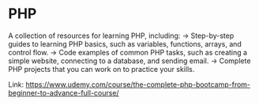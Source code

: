 # PHP
A collection of resources for learning PHP, including: -> Step-by-step guides to learning PHP basics, such as variables, functions, arrays, and control flow. -> Code examples of common PHP tasks, such as creating a simple website, connecting to a database, and sending email. -> Complete PHP projects that you can work on to practice your skills.

Link: https://www.udemy.com/course/the-complete-php-bootcamp-from-beginner-to-advance-full-course/